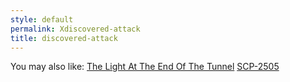 ```yaml
---
style: default
permalink: Xdiscovered-attack
title: discovered-attack
---
```

You may also like:
[The Light At The End Of The Tunnel](http://scp-wiki.net/gdp2-the-light-at-the-end-of-the-tunnel)
[SCP-2505](http://scp-wiki.net/scp-2505)
